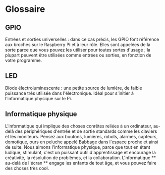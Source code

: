 # Glossaire

## GPIO

Entrées et sorties universelles : dans ce cas précis, les GPIO font référence aux broches sur le Raspberry Pi et à leur rôle. Elles sont appelées de la sorte parce que vous pouvez les utiliser pour toutes sortes d'usage ; la plupart peuvent être utilisées comme entrées ou sorties, en fonction de votre programme.

## LED

Diode électroluminescente : une petite source de lumière, de faible puissance très utilisée dans l'électronique. Idéal pour s'initier à l'informatique physique sur le Pi.

## Informatique physique

L'informatique qui implique des choses conrêtes reliées à un ordinateur, au-delà des périphériques d'entrée et de sortie standards comme les claviers et les moniteurs. Pensez aux boutons, lumières, robots, alarmes, capteurs, domotique, ours en peluche appelé Babbage dans l'espace proche et ainsi de suite. Nous aimons l'informatique physique, parce que tout en étant ludique, stimulant, c'est un puissant outil d'apprentissage et encourage la créativité, la résolution de problèmes, et la collaboration. L'nformatique ** au-delà de l'écran ** engage les enfants de tout âge, et vous pouvez faire des choses très cool.
